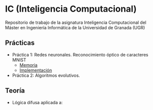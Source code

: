 # IC (Inteligencia Computacional)

Repositorio de trabajo de la asignatura Inteligencia Computacional del Máster en Ingeniería Informática de la Universidad de Granada (UGR)

## Prácticas

* Práctica 1: Redes neuronales. Reconocimiento óptico de caracteres MNIST
  * [Memoria](https://github.com/erseco/ugr_inteligencia_computacional/blob/master/Practica1/memoria/doc.pdf)
  * [Implementación](https://github.com/erseco/ugr_inteligencia_computacional/blob/master/Practica1/mnist.py)
* Práctica 2: Algoritmos evolutivos. 

## Teoría

* Lógica difusa aplicada a:
